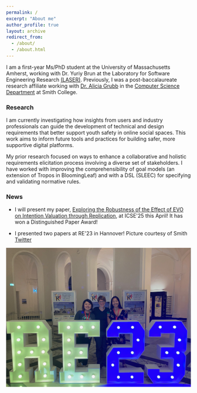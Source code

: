 ```yaml
---
permalink: /
excerpt: "About me"
author_profile: true
layout: archive
redirect_from: 
  - /about/
  - /about.html
---
```


I am a first-year Ms/PhD student at the University of Massachusetts Amherst, working with Dr. Yuriy Brun at the Laboratory for Software Engineering Research [(LASER)](https://laser.cs.umass.edu/). Previously, I was a post-baccalaureate research affiliate working with [Dr. Alicia Grubb](https://amgrubb.github.io/) in the [Computer Science Department](http://cs.smith.edu/) at Smith College.  

### Research 

I am currently investigating how insights from users and industry professionals can guide the development of technical and design requirements that better support youth safety in online social spaces. This work aims to inform future tools and practices for building safer, more supportive digital platforms.

My prior research focused on ways to enhance a collaborative and holistic requirements elicitation process involving a diverse set of stakeholders. I have worked with improving the comprehensibility of goal models (an extension of Tropos in BloomingLeaf) and with a DSL (SLEEC) for specifying and validating normative rules.

### News

- I will present my paper, [Exploring the Robustness of the Effect of EVO on Intention Valuation through Replication](https://yesugenb.github.io/icse25-paper.pdf), at ICSE'25 this April! It has won a Distinguished Paper Award!
 
- I presented two papers at RE'23 in Hannover! Picture courtesy of Smith [Twitter](https://twitter.com/smithcollege/status/1717164135874429187/photo/1)
 
[<img src="images/re-2023.png"  width="600" >](https://twitter.com/smithcollege/status/1717164135874429187/photo/1)
